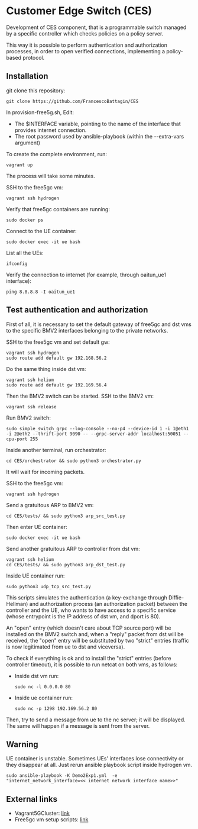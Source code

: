 # Customer Edge Switch (CES)

Development of CES component, that is a programmable switch managed by a specific controller which checks policies on a policy server. 

This way it is possible to perform authentication and authorization processes, in order to open verified connections, implementing a policy-based protocol.


## Installation

git clone this repository:
```
git clone https://github.com/FrancescoBattagin/CES
```

In provision-free5g.sh, Edit: 
* The $INTERFACE variable, pointing to the name of the interface that provides internet connection.
* The root password used by ansible-playbook (within the --extra-vars argument)

To create the complete environment, run:
```
vagrant up
```
The process will take some minutes.

SSH to the free5gc vm:
```
vagrant ssh hydrogen
```

Verify that free5gc containers are running:
```
sudo docker ps
```

Connect to the UE container:
```
sudo docker exec -it ue bash
```

List all the UEs:
```
ifconfig
```

Verify the connection to internet (for example, through oaitun_ue1 interface):
```
ping 8.8.8.8 -I oaitun_ue1
```


## Test authentication and authorization

First of all, it is necessary to set the default gateway of free5gc and dst vms to the specific BMV2 interfaces belonging to the private networks.

SSH to the free5gc vm and set default gw:
```
vagrant ssh hydrogen
sudo route add default gw 192.168.56.2
```

Do the same thing inside dst vm:
```
vagrant ssh helium
sudo route add default gw 192.169.56.4
```

Then the BMV2 switch can be started.
SSH to the BMV2 vm:
```
vagrant ssh release
```

Run BMV2 switch:
```
sudo simple_switch_grpc --log-console --no-p4 --device-id 1 -i 1@eth1 -i 2@eth2 --thrift-port 9090 -- --grpc-server-addr localhost:50051 --cpu-port 255
```

Inside another terminal, run orchestrator:
```
cd CES/orchestrator && sudo python3 orchestrator.py
```
It will wait for incoming packets.


SSH to the free5gc vm:
```
vagrant ssh hydrogen
```

Send a gratuitous ARP to BMV2 vm:
```
cd CES/tests/ && sudo python3 arp_src_test.py
```
Then enter UE container:
```
sudo docker exec -it ue bash
```

Send another gratuitous ARP to controller from dst vm:
```
vagrant ssh helium
cd CES/tests/ && sudo python3 arp_dst_test.py
```

Inside UE container run:
```
sudo python3 udp_tcp_src_test.py
```

This scripts simulates the authentication (a key-exchange through Diffie-Hellman) and authorization process (an authorization packet) between the controller and the UE, who wants to have access to a specific service (whose entrypoint is the IP address of dst vm, and dport is 80).

An "open" entry (which doesn't care about TCP source port) will be installed on the BMV2 switch and, when a "reply" packet from dst will be received, the "open" entry will be substituted by two "strict" entries (traffic is now legitimated from ue to dst and viceversa).

To check if everything is ok and to install the "strict" entries (before controller timeout), it is possible to run netcat on both vms, as follows:
* Inside dst vm run:
	```
	sudo nc -l 0.0.0.0 80
	```
* Inside ue container run:
	```
	sudo nc -p 1298 192.169.56.2 80
	```
Then, try to send a message from ue to the nc server; it will be displayed.
The same will happen if a message is sent from the server. 


## Warning
UE container is unstable. Sometimes UEs' interfaces lose connectivity or they disappear at all.
Just rerun ansible playbook script inside hydrogen vm.
```
sudo ansible-playbook -K Demo2Exp1.yml  -e  "internet_network_interface=<< internet network interface name>>"
```


## External links
* Vagrant5GCluster: [link](https://github.com/EmanueleGallone/Vagrant5GCluster.git)
* Free5gc vm setup scripts: [link](https://github.com/LABORA-INF-UFG/NetSoft2020-Tutorial4-Demo2-Exp1)
